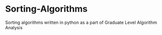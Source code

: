 # Sorting-Algorithms
Sorting algorithms written in python as a part of Graduate Level Algorithm Analysis

